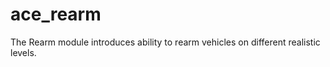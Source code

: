 ace_rearm
===============

The Rearm module introduces ability to rearm vehicles on different realistic levels.

